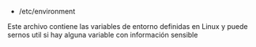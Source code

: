 - /etc/environment

Este archivo contiene las variables de entorno definidas en Linux y puede sernos util si hay alguna variable con información sensible  